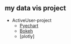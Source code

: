 ## my data vis project

- ActiveUser-project
    - [Pyechart](https://suhyun-cho.github.io/visualization/activeUser_Pyechart.html)
    - [Bokeh](https://suhyun-cho.github.io/visualization/activeUser_bokeh.html) 
    - [plotly]
    
    
    
    
